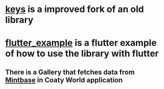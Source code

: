 # [keys](./keys) is a improved fork of an old library
# [flutter_example](./flutter_example) is a flutter example of how to use the library with flutter
## There is a Gallery that fetches data from [Mintbase](https://www.mintbase.io/) in Coaty World application
